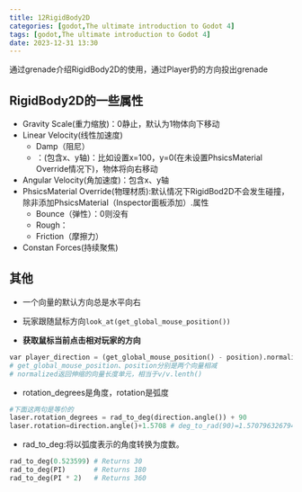 ```yaml
---
title: 12RigidBody2D
categories: [godot,The ultimate introduction to Godot 4]
tags: [godot,The ultimate introduction to Godot 4]
date: 2023-12-31 13:30
---
```


通过grenade介绍RigidBody2D的使用，通过Player扔的方向投出grenade

## RigidBody2D的一些属性
- Gravity Scale(重力缩放)：0静止，默认为1物体向下移动
- Linear Velocity(线性加速度)
    - Damp（阻尼）
    - ：(包含x、y轴)：比如设置x=100，y=0(在未设置PhsicsMaterial Override情况下)，物体将向右移动
- Angular Velocity(角加速度)：包含x、y轴
- PhsicsMaterial Override(物理材质):默认情况下RigidBod2D不会发生碰撞，除非添加PhsicsMaterial（Inspector面板添加）.属性
    - Bounce（弹性）：0则没有
    - Rough：
    - Friction（摩擦力）
- Constan Forces(持续聚焦)

## 其他
- 一个向量的默认方向总是水平向右
- 玩家跟随鼠标方向`look_at(get_global_mouse_position())`

- **获取鼠标当前点击相对玩家的方向**
```python
var player_direction = (get_global_mouse_position() - position).normalized()
# get_global_mouse_position、position分别是两个向量相减
# normalized返回伸缩的向量长度单元，相当于v/v.lenth()
```
- rotation_degrees是角度，rotation是弧度
```python
#下面这两句是等价的
laser.rotation_degrees = rad_to_deg(direction.angle()) + 90
laser.rotation=direction.angle()+1.5708 # deg_to_rad(90)=1.5707963267949
```
- rad_to_deg:将以弧度表示的角度转换为度数。
```python
rad_to_deg(0.523599) # Returns 30
rad_to_deg(PI)       # Returns 180
rad_to_deg(PI * 2)   # Returns 360
```

